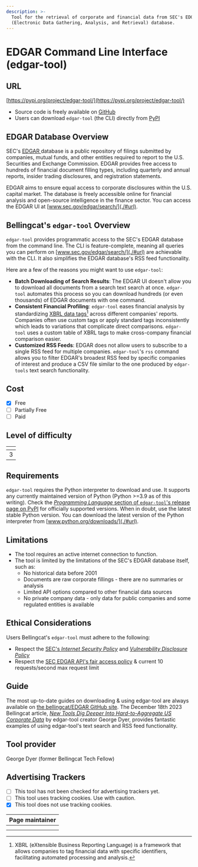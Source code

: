 ```yaml
---
description: >-
  Tool for the retrieval of corporate and financial data from SEC's EDGAR
  (Electronic Data Gathering, Analysis, and Retrieval) database.
---
```


# EDGAR Command Line Interface (edgar-tool)

## URL

[https://pypi.org/project/edgar-tool/](https://pypi.org/project/edgar-tool/)

* Source code is freely available on [GitHub](https://github.com/bellingcat/EDGAR)
* Users can download `edgar-tool` (the CLI) directly from [PyPI](https://pypi.org/project/edgar-tool/)

## EDGAR Database Overview

SEC's [EDGAR ](https://bellingcat.gitbook.io/toolkit/more/all-tools/edgar)database is a public repository of filings submitted by companies, mutual funds, and other entities required to report to the U.S. Securities and Exchange Commission. EDGAR provides free access to hundreds of financial document filling types, including quarterly and annual reports, insider trading disclosures, and registration statements.

EDGAR aims to ensure equal access to corporate disclosures within the U.S. capital market. The database is freely accessible online for financial analysis and open-source intelligence in the finance sector. You can access the EDGAR UI at [www.sec.gov/edgar/search/](./#url).

## Bellingcat's `edgar-tool` Overview

`edgar-tool` provides programmatic access to the SEC's EDGAR database from the command line. The CLI is feature-complete, meaning all queries you can perform on [www.sec.gov/edgar/search/](./#url) are achievable with the CLI. It also simplifies the EDGAR database's RSS feed functionality.

Here are a few of the reasons you might want to use `edgar-tool`:

* **Batch Downloading of Search Results**: The EDGAR UI doesn't allow you to download all documents from a search text search at once. `edgar-tool` automates this process so you can download hundreds (or even thousands) of EDGAR documents with one command.
* **Consistent Financial Profiling**: `edgar-tool` eases financial analysis by standardizing [XBRL data tags](#user-content-fn-1)[^1] across different companies' reports. Companies often use custom tags or apply standard tags inconsistently which leads to variations that complicate direct comparisons. `edgar-tool` uses a custom table of XBRL tags to make cross-company financial comparison easier.
* **Customized RSS Feeds**: EDGAR does not allow users to subscribe to a single RSS feed for multiple companies. `edgar-tool`'s `rss` command allows you to filter EDGAR's broadest RSS feed by specific companies of interest and produce a CSV file similar to the one produced by `edgar-tools` text search functionality.

## Cost

* [x] Free
* [ ] Partially Free
* [ ] Paid

## Level of difficulty

<table><thead><tr><th data-type="rating" data-max="5"></th></tr></thead><tbody><tr><td>3</td></tr></tbody></table>

## Requirements

`edgar-tool` requires the Python interpreter to download and use. It supports any currently maintained version of Python (Python >=3.9 as of this writing). Check the [_Programming Language_ section of `edgar-tool`'s release page on PyPI](https://pypi.org/project/edgar-tool/) for officially supported versions. When in doubt, use the latest stable Python version. You can download the latest version of the Python interpreter from [www.python.org/downloads/](./#url).

## Limitations

* The tool requires an active internet connection to function.
* The tool is limited by the limitations of the SEC's EDGAR database itself, such as:
  * No historical data before 2001
  * Documents are raw corporate fillings - there are no summaries or analysis
  * Limited API options compared to other financial data sources
  * No private company data - only data for public companies and some regulated entities is available

## Ethical Considerations

Users Bellingcat's `edgar-tool` must adhere to the following:

* Respect the [SEC's _Internet Security Policy_](https://www.sec.gov/about/privacy-information#security) and [_Vulnerability Disclosure Policy_](https://www.sec.gov/vulnerability-disclosure-policy)
* Respect the [SEC EDGAR API's fair access policy](https://www.sec.gov/search-filings/edgar-search-assistance/accessing-edgar-data) & current 10 requests/second max request limit

## Guide

The most up-to-date guides on downloading & using edgar-tool are always available on [the bellingcat/EDGAR GitHub site](https://github.com/bellingcat/EDGAR). The December 18th 2023 Bellingcat article, [_New Tools Dig Deeper Into Hard-to-Aggregate US Corporate Data_](https://www.bellingcat.com/resources/2023/12/18/new-tools-dig-deeper-into-hard-to-aggregate-us-corporate-data/) by edgar-tool creator George Dyer, provides fantastic examples of using edgar-tool's text search and RSS feed functionality.

## Tool provider

George Dyer (former Bellingcat Tech Fellow)

## Advertising Trackers

* [ ] This tool has not been checked for advertising trackers yet.
* [ ] This tool uses tracking cookies. Use with caution.
* [x] This tool does not use tracking cookies.

| Page maintainer |
| --------------- |
|                 |
|                 |

[^1]: XBRL (eXtensible Business Reporting Language) is a framework that allows companies to tag financial data with specific identifiers, facilitating automated processing and analysis.
